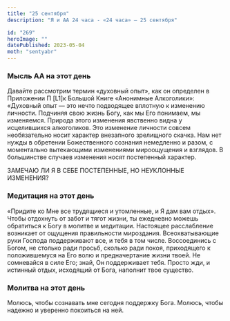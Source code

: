 ```yaml
---
title: "25 сентября"
description: "Я и АА 24 часа - «24 часа» — 25 сентября"

id: "269"
heroImage: ""
datePublished: 2023-05-04
moth: "sentyabr"
---
```


### Мысль АА на этот день

Давайте рассмотрим термин «духовный опыт», как он определен в Приложении П
[L1]к Большой Книге «Анонимные Алкоголики»: «Духовный опыт — это нечто
подводящее вплотную к изменению личности. Подчиняя свою жизнь Богу, как мы Его
понимаем, мы изменяемся. Природа этого изменения явственно видна у
исцелившихся алкоголиков. Это изменение личности совсем необязательно носит
характер внезапного зрелищного скачка. Нам нет нужды в обретении Божественного
сознания немедленно и разом, с моментально вытекающими изменениями
мироощущения и взглядов. В большинстве случаев изменения носят постепенный
характер.

ЗАМЕЧАЮ ЛИ Я В СЕБЕ ПОСТЕПЕННЫЕ, НО НЕУКЛОННЫЕ ИЗМЕНЕНИЯ?

### Медитация на этот день

«Придите ко Мне все трудящиеся и утомленные, и Я дам вам отдых». Чтобы
отдохнуть от забот и тягот жизни, ты ежедневно можешь обратиться к Богу в
молитве и медитации. Настоящее расслабление возникает от ощущения правильности
мироздания. Всеохватывающие руки Господа поддерживают все, и тебя в том числе.
Воссоединись с Богом, не столько ради просьб, сколько ради покоя, приходящего
к положившемуся на Его волю и предначертание жизни твоей. Не сомневайся в силе
Его; знай, Он поддерживает тебя. Просто жди, и истинный отдых, исходящий от
Бога, наполнит твое существо.

### Молитва на этот день

Молюсь, чтобы сознавать мне сегодня поддержку Бога. Молюсь, чтобы надежно и
уверенно покоиться на ней.
